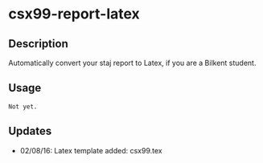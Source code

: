 # csx99-report-latex

## Description

Automatically convert your staj report to Latex, if you are a Bilkent student.

## Usage

	Not yet.

## Updates

* 02/08/16: Latex template added: csx99.tex
